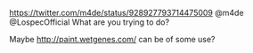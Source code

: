 https://twitter.com/m4de/status/928927793714475009 @m4de @LospecOfficial What are you trying to do?

Maybe http://paint.wetgenes.com/ can be of some use?